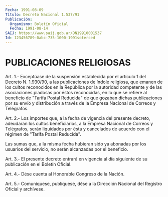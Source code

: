 ```yaml
---
Fecha: 1991-08-09
Título: Decreto Nacional 1.537/91
Publicación:
  Organismo: Boletín Oficial
  Fecha: 1991-08-14
SAIJ: https://www.saij.gob.ar/DN19910001537
Id: 123456789-0abc-735-1000-1991soterced
---
```

# PUBLICACIONES RELIGIOSAS

<a id="1"></a>
Art.  1.-  Exceptúase  de  la  suspensión  establecida  por el artículo  1  del Decreto N. 1.930/90, a las publicaciones de índole religiosa, que  emanen  de  los  cultos reconocidos en la República por  la  autoridad competente y de las  asociaciones  piadosas  por éstos reconocidas,  en  lo  que  se refiere al beneficio de "Tarifa Postal Reducida" de que gozaban dichas  publicaciones  por su envío y  distribución  a  través  de  la  Empresa  Nacional de Correos  y Telégrafos.

<a id="2"></a>
Art. 2.- Los importes que, a la fecha de vigencia del presente decreto,  adeudaran los cultos beneficiarios, a la Empresa Nacional de Correos  y Telégrafos, serán liquidados por ésta y cancelados de acuerdo  con  el    régimen   de  "Tarifa  Postal  Reducida".

Las sumas que, a la misma fecha  hubieran  sido ya abonadas por los usuarios  del  servicio,  no  serán  alcanzadas por  el  beneficio.

<a id="3"></a>
Art.  3.-  El  presente  decreto  entrará  en  vigencia al día siguiente de su publicación en el Boletín Oficial.

<a id="4"></a>
Art.  4.-  Dése  cuenta  al  Honorable  Congreso de la Nación.

<a id="5"></a>
Art. 5.- Comuníquese, publíquese, dése a la Dirección Nacional del Registro Oficial y archívese.